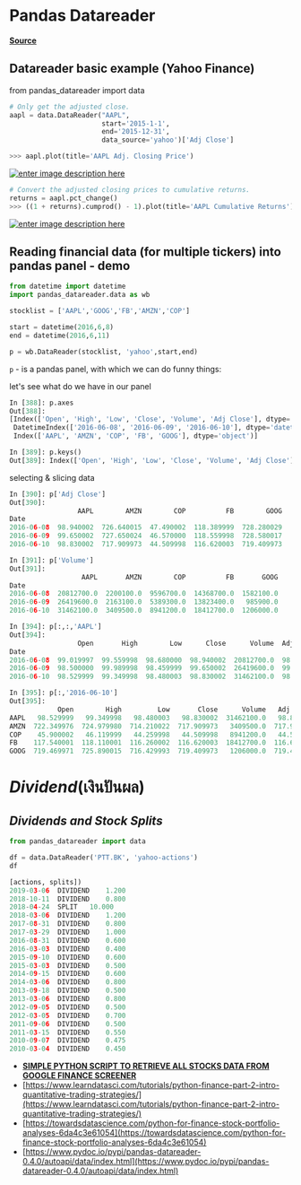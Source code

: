 Pandas Datareader
===
[**Source**](https://riptutorial.com/pandas/topic/1912/pandas-datareader)

## Datareader basic example (Yahoo Finance)


from pandas_datareader import data
```python
# Only get the adjusted close.
aapl = data.DataReader("AAPL", 
                       start='2015-1-1', 
                       end='2015-12-31', 
                       data_source='yahoo')['Adj Close']

>>> aapl.plot(title='AAPL Adj. Closing Price')

```

[![enter image description here](http://i.stack.imgur.com/amLQD.png)](http://i.stack.imgur.com/amLQD.png)

```python
# Convert the adjusted closing prices to cumulative returns.
returns = aapl.pct_change()
>>> ((1 + returns).cumprod() - 1).plot(title='AAPL Cumulative Returns')

```

[![enter image description here](http://i.stack.imgur.com/JiPUS.png)](http://i.stack.imgur.com/JiPUS.png)

## Reading financial data (for multiple tickers) into pandas panel - demo

```python
from datetime import datetime
import pandas_datareader.data as wb

stocklist = ['AAPL','GOOG','FB','AMZN','COP']

start = datetime(2016,6,8)
end = datetime(2016,6,11)

p = wb.DataReader(stocklist, 'yahoo',start,end)

```

`p`  - is a pandas panel, with which we can do funny things:

let's see what do we have in our panel

```python
In [388]: p.axes
Out[388]:
[Index(['Open', 'High', 'Low', 'Close', 'Volume', 'Adj Close'], dtype='object'),
 DatetimeIndex(['2016-06-08', '2016-06-09', '2016-06-10'], dtype='datetime64[ns]', name='Date', freq='D'),
 Index(['AAPL', 'AMZN', 'COP', 'FB', 'GOOG'], dtype='object')]

In [389]: p.keys()
Out[389]: Index(['Open', 'High', 'Low', 'Close', 'Volume', 'Adj Close'], dtype='object')

```

selecting & slicing data

```python
In [390]: p['Adj Close']
Out[390]:
                 AAPL        AMZN        COP          FB        GOOG
Date
2016-06-08  98.940002  726.640015  47.490002  118.389999  728.280029
2016-06-09  99.650002  727.650024  46.570000  118.559998  728.580017
2016-06-10  98.830002  717.909973  44.509998  116.620003  719.409973

In [391]: p['Volume']
Out[391]:
                  AAPL       AMZN        COP          FB       GOOG
Date
2016-06-08  20812700.0  2200100.0  9596700.0  14368700.0  1582100.0
2016-06-09  26419600.0  2163100.0  5389300.0  13823400.0   985900.0
2016-06-10  31462100.0  3409500.0  8941200.0  18412700.0  1206000.0

In [394]: p[:,:,'AAPL']
Out[394]:
                 Open       High        Low      Close      Volume  Adj Close
Date
2016-06-08  99.019997  99.559998  98.680000  98.940002  20812700.0  98.940002
2016-06-09  98.500000  99.989998  98.459999  99.650002  26419600.0  99.650002
2016-06-10  98.529999  99.349998  98.480003  98.830002  31462100.0  98.830002

In [395]: p[:,'2016-06-10']
Out[395]:
            Open        High         Low       Close      Volume   Adj Close
AAPL   98.529999   99.349998   98.480003   98.830002  31462100.0   98.830002
AMZN  722.349976  724.979980  714.210022  717.909973   3409500.0  717.909973
COP    45.900002   46.119999   44.259998   44.509998   8941200.0   44.509998
FB    117.540001  118.110001  116.260002  116.620003  18412700.0  116.620003
GOOG  719.469971  725.890015  716.429993  719.409973   1206000.0  719.409973
```

# _Dividend_(เงินปันผล)

## _Dividends and Stock Splits_
```python
from pandas_datareader import data

df = data.DataReader('PTT.BK', 'yahoo-actions')
df
```
```python
[actions, splits])
2019-03-06	DIVIDEND	1.200
2018-10-11	DIVIDEND	0.800
2018-04-24	SPLIT	10.000
2018-03-06	DIVIDEND	1.200
2017-08-31	DIVIDEND	0.800
2017-03-29	DIVIDEND	1.000
2016-08-31	DIVIDEND	0.600
2016-03-03	DIVIDEND	0.400
2015-09-10	DIVIDEND	0.600
2015-03-03	DIVIDEND	0.500
2014-09-15	DIVIDEND	0.600
2014-03-06	DIVIDEND	0.800
2013-09-18	DIVIDEND	0.500
2013-03-06	DIVIDEND	0.800
2012-09-05	DIVIDEND	0.500
2012-03-05	DIVIDEND	0.700
2011-09-06	DIVIDEND	0.500
2011-03-15	DIVIDEND	0.550
2010-09-07	DIVIDEND	0.475
2010-03-04	DIVIDEND	0.450
```

- [**SIMPLE PYTHON SCRIPT TO RETRIEVE ALL STOCKS DATA FROM GOOGLE FINANCE SCREENER**](https://simply-python.com/2015/09/26/simple-python-script-to-retrieve-all-stocks-data-from-google-finance-screener/)
- [https://www.learndatasci.com/tutorials/python-finance-part-2-intro-quantitative-trading-strategies/](https://www.learndatasci.com/tutorials/python-finance-part-2-intro-quantitative-trading-strategies/)
- [https://towardsdatascience.com/python-for-finance-stock-portfolio-analyses-6da4c3e61054](https://towardsdatascience.com/python-for-finance-stock-portfolio-analyses-6da4c3e61054)
- [https://www.pydoc.io/pypi/pandas-datareader-0.4.0/autoapi/data/index.html](https://www.pydoc.io/pypi/pandas-datareader-0.4.0/autoapi/data/index.html)
<!--stackedit_data:
eyJoaXN0b3J5IjpbMzY0OTQ2MTIwLDEwMzUwMjMyNTcsMTAzNT
AyMzI1N119
-->